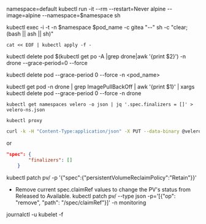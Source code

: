<!-- Test pod using alpine -->
namespace=default
kubectl run -it --rm --restart=Never alpine --image=alpine --namespace=$namespace sh

kubectl exec -i -t -n $namespace $pod_name -c gitea "--" sh -c "clear; (bash || ash || sh)"

<!-- Apply file to k8s -->
`cat << EOF | kubectl apply -f -`


<!-- Force Delete -->
kubectl delete pod $(kubectl get po -A |grep drone|awk '{print $2}') -n drone --grace-period=0 --force

kubectl delete pod --grace-period 0 --force -n <namespace> <pod_name>

kubectl get pod -n drone | grep ImagePullBackOff | awk '{print $1}' | xargs kubectl delete pod --grace-period 0 --force -n drone

<!-- Namespace terminating -->
```
kubectl get namespaces velero -o json | jq '.spec.finalizers = []' > velero-ns.json
```
```
kubectl proxy
```
``` bash
curl -k -H "Content-Type:application/json" -X PUT --data-binary @velero-ns.json http://127.0.0.1:8001/api/v1/namespaces/velero/finalize
```
or
``` json
"spec": {
        "finalizers": []
    }
```


<!-- Patch PVC -->
kubectl patch pv/<PersistentVolume name> -p '{"spec":{"persistentVolumeReclaimPolicy":"Retain"}}'


* Remove current spec.claimRef values to change the PV's status from Released to Available.
kubectl patch pv/<PersistentVolume name> --type json -p='[{"op": "remove", "path": "/spec/claimRef"}]' -n monitoring

<!-- kubelet -->
journalctl -u  kubelet -f 
